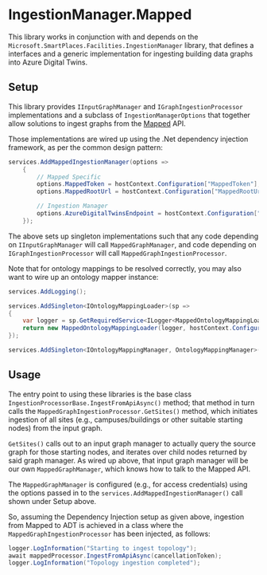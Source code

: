 # IngestionManager.Mapped

This library works in conjunction with and depends on the `Microsoft.SmartPlaces.Facilities.IngestionManager` library, that defines a interfaces and a generic implementation for ingesting building data graphs into Azure Digital Twins. 

## Setup

This library provides `IInputGraphManager` and `IGraphIngestionProcessor` implementations and a subclass of `IngestionManagerOptions` that together allow solutions to ingest graphs from the [Mapped](https://app.mapped.com/) API. 

Those implementations are wired up using the .Net dependency injection framework, as per the common design pattern:

```csharp
services.AddMappedIngestionManager(options =>
    {
        // Mapped Specific
        options.MappedToken = hostContext.Configuration["MappedToken"];
        options.MappedRootUrl = hostContext.Configuration["MappedRootUrl"];

        // Ingestion Manager
        options.AzureDigitalTwinsEndpoint = hostContext.Configuration["AzureDigitalTwinsEndpoint"];
    });
```

The above sets up singleton implementations such that any code depending on `IInputGraphManager` will call `MappedGraphManager`, and code depending on `IGraphIngestionProcessor` will call `MappedGraphIngestionProcessor`. 

Note that for ontology mappings to be resolved correctly, you may also want to wire up an ontology mapper instance:

```csharp
services.AddLogging();

services.AddSingleton<IOntologyMappingLoader>(sp =>
{
    var logger = sp.GetRequiredService<ILogger<MappedOntologyMappingLoader>>();
    return new MappedOntologyMappingLoader(logger, hostContext.Configuration["ontologyMappingFilename"]);
});

services.AddSingleton<IOntologyMappingManager, OntologyMappingManager>();
```

## Usage

The entry point to using these libraries is the base class `IngestionProcessorBase.IngestFromApiAsync()` method; that method in turn calls the `MappedGraphIngestionProcessor.GetSites()` method, which initiates ingestion of all sites (e.g., campuses/buildings or other suitable starting nodes) from the input graph.

`GetSites()` calls out to an input graph manager to actually query the source graph for those starting nodes, and iterates over child nodes returned by said graph manager. As wired up above, that input graph manager will be our own `MappedGraphManager`, which knows how to talk to the Mapped API.

The `MappedGraphManager` is configured (e.g., for access credentials) using the options passed in to the `services.AddMappedIngestionManager()` call shown under Setup above.

So, assuming the Dependency Injection setup as given above, ingestion from Mapped to ADT is achieved in a class where the `MappedGraphIngestionProcessor` has been injected, as follows:

```csharp
logger.LogInformation("Starting to ingest topology");
await mappedProcessor.IngestFromApiAsync(cancellationToken);
logger.LogInformation("Topology ingestion completed");
```